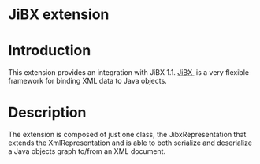 JiBX extension
==============

Introduction
============

This extension provides an integration with JiBX 1.1.
[JiBX ](http://jibx.sourceforge.net/)
is a very flexible framework for binding XML data to Java objects.

Description
===========

The extension is composed of just one class, the JibxRepresentation that
extends the XmlRepresentation and is able to both serialize and
deserialize a Java objects graph to/from an XML document.

